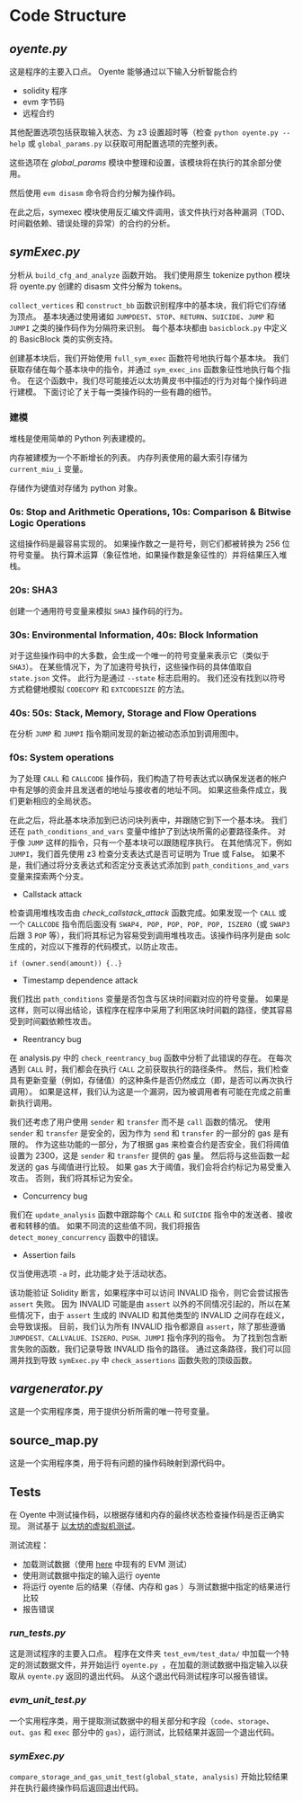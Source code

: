 # Code Structure

## *oyente.py*

这是程序的主要入口点。 Oyente 能够通过以下输入分析智能合约

- solidity 程序
- evm 字节码
- 远程合约

其他配置选项包括获取输入状态、为 z3 设置超时等（检查 ```python oyente.py --help``` 或 ```global_params.py``` 以获取可用配置选项的完整列表。

这些选项在 *global_params* 模块中整理和设置，该模块将在执行的其余部分使用。

然后使用 ```evm disasm``` 命令将合约分解为操作码。

在此之后，symexec 模块使用反汇编文件调用，该文件执行对各种漏洞（TOD、时间戳依赖、错误处理的异常）的合约的分析。

## *symExec.py*

分析从 ```build_cfg_and_analyze``` 函数开始。 我们使用原生 tokenize python 模块将 oyente.py 创建的 disasm 文件分解为 tokens。

```collect_vertices``` 和 ```construct_bb``` 函数识别程序中的基本块，我们将它们存储为顶点。 基本块通过使用诸如 ```JUMPDEST```、```STOP```、```RETURN```、```SUICIDE```、```JUMP``` 和 ```JUMPI``` 之类的操作码作为分隔符来识别。 每个基本块都由 ```basicblock.py``` 中定义的 BasicBlock 类的实例支持。

创建基本块后，我们开始使用 `full_sym_exec` 函数符号地执行每个基本块。 我们获取存储在每个基本块中的指令，并通过 `sym_exec_ins` 函数象征性地执行每个指令。 在这个函数中，我们尽可能接近以太坊黄皮书中描述的行为对每个操作码进行建模。 下面讨论了关于每一类操作码的一些有趣的细节。

### 建模

堆栈是使用简单的 Python 列表建模的。

内存被建模为一个不断增长的列表。 内存列表使用的最大索引存储为 ```current_miu_i``` 变量。

存储作为键值对存储为 python 对象。

### 0s: Stop and Arithmetic Operations, 10s: Comparison & Bitwise Logic Operations

这组操作码是最容易实现的。 如果操作数之一是符号，则它们都被转换为 256 位符号变量。 执行算术运算（象征性地，如果操作数是象征性的）并将结果压入堆栈。

### 20s: SHA3

创建一个通用符号变量来模拟 `SHA3` 操作码的行为。

### 30s: Environmental Information, 40s: Block Information

对于这些操作码中的大多数，会生成一个唯一的符号变量来表示它（类似于 `SHA3`）。 在某些情况下，为了加速符号执行，这些操作码的具体值取自 `state.json` 文件。 此行为是通过 `--state` 标志启用的。 我们还没有找到以符号方式稳健地模拟 ```CODECOPY``` 和 ```EXTCODESIZE``` 的方法。

### 40s: 50s: Stack, Memory, Storage and Flow Operations

在分析 ```JUMP``` 和 ```JUMPI``` 指令期间发现的新边被动态添加到调用图中。

### f0s: System operations

为了处理 ```CALL``` 和 ```CALLCODE``` 操作码，我们构造了符号表达式以确保发送者的帐户中有足够的资金并且发送者的地址与接收者的地址不同。 如果这些条件成立，我们更新相应的全局状态。

在此之后，将此基本块添加到已访问块列表中，并跟随它到下一个基本块。 我们还在 ```path_conditions_and_vars``` 变量中维护了到达块所需的必要路径条件。 对于像 ```JUMP``` 这样的指令，只有一个基本块可以跟随程序执行。 在其他情况下，例如 ```JUMPI```，我们首先使用 z3 检查分支表达式是否可证明为 True 或 False。 如果不是，我们通过将分支表达式和否定分支表达式添加到 ```path_conditions_and_vars``` 变量来探索两个分支。

- Callstack attack

检查调用堆栈攻击由 *check_callstack_attack* 函数完成。如果发现一个 ```CALL``` 或一个 ```CALLCODE``` 指令而后面没有 ```SWAP4, POP, POP, POP, POP, ISZERO```（或 ```SWAP3``` 后跟 3 ```POP``` 等），我们将其标记为容易受到调用堆栈攻击。该操作码序列是由 solc 生成的，对应以下推荐的代码模式，以防止攻击。

```
if (owner.send(amount)) {..}
```

- Timestamp dependence attack

我们找出 ```path_conditions``` 变量是否包含与区块时间戳对应的符号变量。 如果是这样，则可以得出结论，该程序在程序中采用了利用区块时间戳的路径，使其容易受到时间戳依赖性攻击。

- Reentrancy bug

在 analysis.py 中的 ```check_reentrancy_bug``` 函数中分析了此错误的存在。 在每次遇到 ```CALL``` 时，我们都会在执行 ```CALL``` 之前获取执行的路径条件。 然后，我们检查具有更新变量（例如，存储值）的这种条件是否仍然成立（即，是否可以再次执行调用）。 如果是这样，我们认为这是一个漏洞，因为被调用者有可能在完成之前重新执行调用。

我们还考虑了用户使用 `sender` 和 `transfer` 而不是 `call` 函数的情况。 使用 `sender` 和 `transfer` 是安全的，因为作为 `send` 和 `transfer` 的一部分的 gas 是有限的。 作为这些功能的一部分，为了根据 gas 来检查合约是否安全，我们将阈值设置为 2300，这是 ```sender``` 和 ```transfer``` 提供的 gas 量。 然后将与这些函数一起发送的 gas 与阈值进行比较。 如果 gas 大于阈值，我们会将合约标记为易受重入攻击。 否则，我们将其标记为安全。

- Concurrency bug

我们在 ```update_analysis``` 函数中跟踪每个 ```CALL``` 和 ```SUICIDE``` 指令中的发送者、接收者和转移的值。 如果不同流的这些值不同，我们将报告 ```detect_money_concurrency``` 函数中的错误。

- Assertion fails

仅当使用选项 `-a` 时，此功能才处于活动状态。

该功能验证 Solidity 断言，如果程序中可以访问 INVALID 指令，则它会尝试报告 ```assert``` 失败。 因为 INVALID 可能是由 `assert` 以外的不同情况引起的，所以在某些情况下，由于 `assert` 生成的 INVALID 和其他类型的 INVALID 之间存在歧义，会导致误报。 目前，我们认为所有 INVALID 指令都源自 `assert`，除了那些遵循 ```JUMPDEST、CALLVALUE、ISZERO、PUSH、JUMPI``` 指令序列的指令。 为了找到包含断言失败的函数，我们记录导致 INVALID 指令的路径。 通过这条路径，我们可以回溯并找到导致 `symExec.py` 中 ```check_assertions``` 函数失败的顶级函数。

## *vargenerator.py*

这是一个实用程序类，用于提供分析所需的唯一符号变量。

## source_map.py

这是一个实用程序类，用于将有问题的操作码映射到源代码中。

## Tests

在 Oyente 中测试操作码，以根据存储和内存的最终状态检查操作码是否正确实现。 测试基于 [以太坊的虚拟机测试](http://ethdocs.org/en/latest/contracts-and-transactions/ethereum-tests/vm_tests/index.html)。

测试流程：

- 加载测试数据（使用 [here](https://github.com/ethereum/tests/tree/develop/VMTests) 中现有的 EVM 测试）
- 使用测试数据中指定的输入运行 oyente
- 将运行 oyente 后的结果（存储、内存和 gas ）与测试数据中指定的结果进行比较
- 报告错误

### *run_tests.py*

这是测试程序的主要入口点。 程序在文件夹 ```test_evm/test_data/``` 中加载一个特定的测试数据文件，并开始运行 `oyente.py `，在加载的测试数据中指定输入以获取从 `oyente.py` 返回的退出代码。 从这个退出代码测试程序可以报告错误。

### *evm_unit_test.py*

一个实用程序类，用于提取测试数据中的相关部分和字段（`code`、`storage`、`out`、`gas` 和 `exec` 部分中的 `gas`），运行测试，比较结果并返回一个退出代码。

### *symExec.py*

```compare_storage_and_gas_unit_test(global_state, analysis)``` 开始比较结果并在执行最终操作码后返回退出代码。